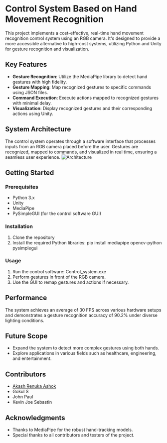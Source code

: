 # Control System Based on Hand Movement Recognition

This project implements a cost-effective, real-time hand movement recognition control system using an RGB camera. It's designed to provide a more accessible alternative to high-cost systems, utilizing Python and Unity for gesture recognition and visualization.

## Key Features

- **Gesture Recognition**: Utilize the MediaPipe library to detect hand gestures with high fidelity.
- **Gesture Mapping**: Map recognized gestures to specific commands using JSON files.
- **Command Execution**: Execute actions mapped to recognized gestures with minimal delay.
- **Visualization**: Display recognized gestures and their corresponding actions using Unity.

## System Architecture

The control system operates through a software interface that processes inputs from an RGB camera placed before the user. Gestures are recognized, mapped to commands, and visualized in real time, ensuring a seamless user experience.
![Architecture](https://github.com/akashRashok/Control-System-Based-on-Hand-Movement-Recognition/assets/57842319/fed0ed4c-4624-4cf0-a0f1-f9949d0c1a2e)

## Getting Started

### Prerequisites

- Python 3.x
- Unity
- MediaPipe
- PySimpleGUI (for the control software GUI)

### Installation

1. Clone the repository
2. Install the required Python libraries:
pip install mediapipe opencv-python pysimplegui

### Usage

1. Run the control software: Control_system.exe
2. Perform gestures in front of the RGB camera.
3. Use the GUI to remap gestures and actions if necessary.

## Performance

The system achieves an average of 30 FPS across various hardware setups and demonstrates a gesture recognition accuracy of 90.2% under diverse lighting conditions.

## Future Scope

- Expand the system to detect more complex gestures using both hands.
- Explore applications in various fields such as healthcare, engineering, and entertainment.

## Contributors

- [Akash Renuka Ashok](https://github.com/akashRashok)
- Gokul S
- John Paul
- Kevin Joe Sebastin


## Acknowledgments

- Thanks to MediaPipe for the robust hand-tracking models.
- Special thanks to all contributors and testers of the project.
